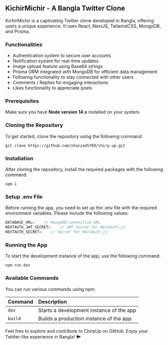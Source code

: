 ## **KichirMichir - A Bangla Twitter Clone**

KichirMichir is a captivating Twitter clone developed in Bangla, offering users a unique experience. It uses React, NextJS, TailwindCSS, MongoDB, and Prisma.

### **Functionalities**

- Authentication system to secure user accounts
- Notification system for real-time updates
- Image upload feature using Base64 strings
- Prisma ORM integrated with MongoDB for efficient data management
- Following functionality to stay connected with other users
- Comments / Replies for engaging interactions
- Likes functionality to appreciate posts

### **Prerequisites**

Make sure you have **Node version 14.x** installed on your system.

### **Cloning the Repository**

To get started, clone the repository using the following command:

```shell
git clone https://github.com/shazzad5709/chirp-up.git
```

### **Installation**

After cloning the repository, install the required packages with the following command:

```shell
npm i
```

### **Setup .env File**

Before running the app, you need to set up the .env file with the required environment variables. Please include the following values:

```js
DATABASE_URL=    // MongoDB connection URL
NEXTAUTH_JWT_SECRET=    // JWT secret for NextAuth.js
NEXTAUTH_SECRET=    // Secret for NextAuth.js
```

### **Running the App**

To start the development instance of the app, use the following command:

```shell
npm run dev
```

### **Available Commands**

You can run various commands using npm:

| Command         | Description                              |
| :-------------- | :--------------------------------------- |
| `dev`           | Starts a development instance of the app |
| `build`         | Builds a production instance of the app  |

Feel free to explore and contribute to ChirpUp on GitHub. Enjoy your Twitter-like experience in Bangla! 🐦
